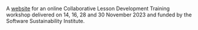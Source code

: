 A [website](https://softwaresaved.github.io/2023-11-14-cldt-part1-ssi-online/) for an online Collaborative Lesson Development Training workshop delivered on 14, 16, 28 and 30 November 2023 and funded by the Software Sustainability Institute.
